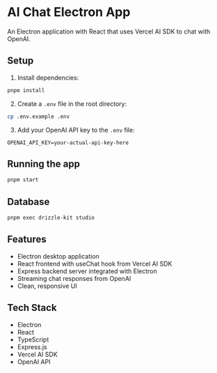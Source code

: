 # AI Chat Electron App

An Electron application with React that uses Vercel AI SDK to chat with OpenAI.

## Setup

1. Install dependencies:

```bash
pnpm install
```

2. Create a `.env` file in the root directory:

```bash
cp .env.example .env
```

3. Add your OpenAI API key to the `.env` file:

```
OPENAI_API_KEY=your-actual-api-key-here
```

## Running the app

```bash
pnpm start
```

## Database

```bash
pnpm exec drizzle-kit studio
```

## Features

- Electron desktop application
- React frontend with useChat hook from Vercel AI SDK
- Express backend server integrated with Electron
- Streaming chat responses from OpenAI
- Clean, responsive UI

## Tech Stack

- Electron
- React
- TypeScript
- Express.js
- Vercel AI SDK
- OpenAI API
